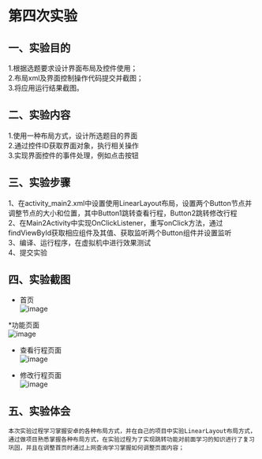 ﻿# 第四次实验

## 一、实验目的
1.根据选题要求设计界面布局及控件使用；<br>
2.布局xml及界面控制操作代码提交并截图；<br>
3.将应用运行结果截图。

## 二、实验内容
1.使用一种布局方式，设计所选题目的界面<br>
2.通过控件ID获取界面对象，执行相关操作<br>
3.实现界面控件的事件处理，例如点击按钮

## 三、实验步骤
1、在activity_main2.xml中设置使用LinearLayout布局，设置两个Button节点并调整节点的大小和位置，其中Button1跳转查看行程，Button2跳转修改行程<br>
2、在Main2Activity中实现OnClickListener，重写onClick方法，通过findViewById获取相应组件及其值、获取监听两个Button组件并设置监听<br>
3、编译、运行程序，在虚拟机中进行效果测试 <br>
4、提交实验

## 四、实验截图
* 首页<br>
![image]()<br>

*功能页面<br>
![image]()<br>

* 查看行程页面<br>
![image]()<br>

* 修改行程页面<br>
![image]()<br>

## 五、实验体会
	本次实验过程学习掌握安卓的各种布局方式，并在自己的项目中实验LinearLayout布局方式，通过做项目熟悉掌握各种布局方式，在实验过程为了实现跳转功能对前面学习的知识进行了复习巩固，并且在调整首页时通过上网查询学习掌握如何调整页面内容；
